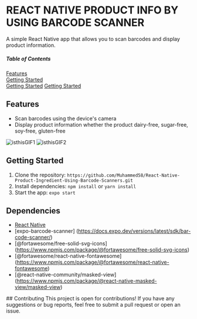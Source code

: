 #  REACT NATIVE PRODUCT INFO BY USING BARCODE SCANNER
A simple React Native app that allows you to scan barcodes and display product information.

##### Table of Contents  
[Features](#features)  
[Getting Started](#getting-started)  
[Getting Started](#dependencies) 
[Getting Started](#contributing) 

<a name="features"></a>
## Features
- Scan barcodes using the device's camera
- Display product information whether the product dairy-free, sugar-free, soy-free, gluten-free

![isthisGIF1](https://user-images.githubusercontent.com/45498530/134220883-4b8da830-9f9e-4620-99f4-635410359bb1.gif)
![isthisGIF2](https://user-images.githubusercontent.com/45498530/134220903-6aaad09b-0a9a-4069-a5d9-506c9ef329fd.gif)

<a name="getting-started"></a>
## Getting Started
1. Clone the repository: `https://github.com/Muhammed58/React-Native-Product-Ingredient-Using-Barcode-Scanners.git`
2. Install dependencies: `npm install` or `yarn install`
3. Start the app: `expo start`

<a name="dependencies"></a>
## Dependencies
- [React Native](https://facebook.github.io/react-native/)
- [expo-barcode-scanner] (https://docs.expo.dev/versions/latest/sdk/bar-code-scanner/)
- [@fortawesome/free-solid-svg-icons] (https://www.npmjs.com/package/@fortawesome/free-solid-svg-icons)
- [@fortawesome/react-native-fontawesome] (https://www.npmjs.com/package/@fortawesome/react-native-fontawesome)
- [@react-native-community/masked-view] (https://www.npmjs.com/package/@react-native-masked-view/masked-view)

<a name="contributing"/>
## Contributing
This project is open for contributions! If you have any suggestions or bug reports, feel free to submit a pull request or open an issue.

